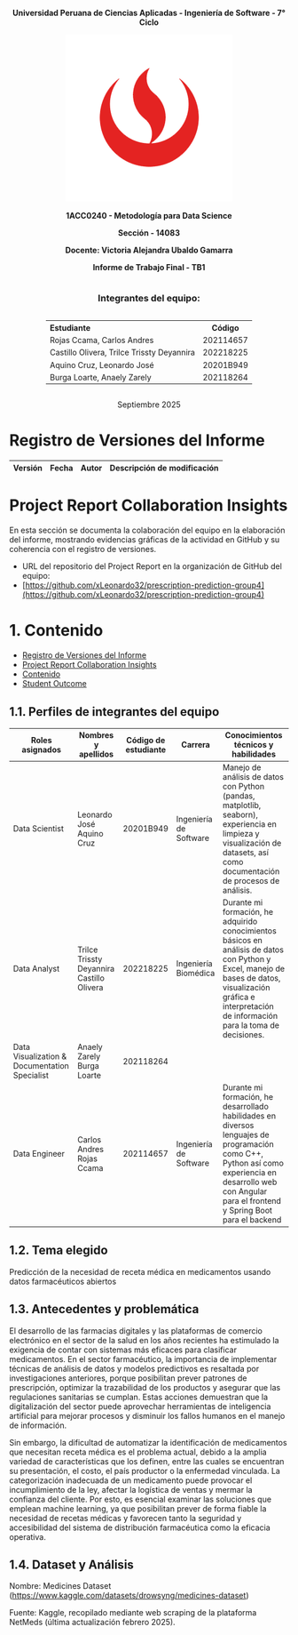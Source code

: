 <body>
    <div style="text-align: center; font-weight: bolder">
        <p>Universidad Peruana de Ciencias Aplicadas - Ingeniería de Software - 7° Ciclo</p>
        <img src="assets/0.cover/logo-upc.png" alt="logo of UPC"/>
        <p>1ACC0240 - Metodología para Data Science</p>
        <p>Sección - 14083</p>
        <p>Docente: Victoria Alejandra Ubaldo Gamarra</p>   
        <p>Informe de Trabajo Final - TB1<p>
    </div>
    <div style="text-align: center; display: flex; flex-direction: column; align-items: center">
        <h3 style="font-weight: bolder">Integrantes del equipo:</h3>
        <table style="width: fit-content">
            <tr>
                <th style="text-align:start;">Estudiante</th>
                <th style="text-align:center;">Código</th>
            </tr>
            <tr>
                <td style="text-align:start;">Rojas Ccama, Carlos Andres</td>
                <td>202114657</td>
            </tr>
            <tr>
                <td style="text-align:start;">Castillo Olivera, Trilce Trissty Deyannira</td>
                <td>202218225</td>
            </tr>
            <tr>
                <td style="text-align:start;">Aquino Cruz, Leonardo José</td>
                <td>20201B949</td>
            </tr>
            <tr>
                <td style="text-align:start;">Burga Loarte, Anaely Zarely</td>
                <td>202118264</td>
        </table>
    </div>
    <p style="text-align: center">Septiembre 2025</p>
</body>

<div style="page-break-before: always"></div>


# Registro de Versiones del Informe

| Versión | Fecha      | Autor                             | Descripción de modificación |
|---------|------------|-----------------------------------|-----------------------------|

<div style="page-break-before: always"></div>

# Project Report Collaboration Insights

En esta sección se documenta la colaboración del equipo en la elaboración del informe, mostrando evidencias gráficas de la actividad en GitHub y su coherencia con el registro de versiones.

* URL del repositorio del Project Report en la organización de GitHub del equipo:
* [https://github.com/xLeonardo32/prescription-prediction-group4](https://github.com/xLeonardo32/prescription-prediction-group4)

<div style="page-break-before: always"></div>

# 1. Contenido

<!-- TOC -->
* [Registro de Versiones del Informe](#registro-de-versiones-del-informe)
* [Project Report Collaboration Insights](#project-report-collaboration-insights)
* [Contenido](#contenido)
* [Student Outcome](#student-outcome)



## 1.1. Perfiles de integrantes del equipo

| Roles asignados                                                                      | Nombres y apellidos              | Código de estudiante | Carrera                | Conocimientos técnicos y habilidades                                                                                                                                                                                                                                                                                                |
|---------------------------------------------------------------------------------------------|----------------------------------|----------------------|------------------------|-------------------------------------------------------------------------------------------------------------------------------------------------------------------------------------------------------------------------------------------------------------------------------------------------------------------------------------|
| Data Scientist  | Leonardo José Aquino Cruz | 20201B949 | Ingeniería de Software | Manejo de análisis de datos con Python (pandas, matplotlib, seaborn), experiencia en limpieza y visualización de datasets, así como documentación de procesos de análisis.
| Data Analyst | Trilce Trissty Deyannira Castillo Olivera | 202218225 | Ingeniería Biomédica | Durante mi formación, he adquirido conocimientos básicos en análisis de datos con Python y Excel, manejo de bases de datos, visualización gráfica e interpretación de información para la toma de decisiones.
| Data Visualization & Documentation Specialist | Anaely Zarely Burga Loarte | 202118264 | 
| Data Engineer | Carlos Andres Rojas Ccama | 202114657 | Ingeniería de Software | Durante mi formación, he desarrollado habilidades en diversos lenguajes de programación como C++, Python así como experiencia en desarrollo web con Angular para el frontend y Spring Boot para el backend |

## 1.2. Tema elegido
Predicción de la necesidad de receta médica en medicamentos usando datos farmacéuticos abiertos
## 1.3. Antecedentes y problemática
El desarrollo de las farmacias digitales y las plataformas de comercio electrónico en el sector de la salud en los años recientes ha estimulado la exigencia de contar con sistemas más eficaces para clasificar medicamentos. En el sector farmacéutico, la importancia de implementar técnicas de análisis de datos y modelos predictivos es resaltada por investigaciones anteriores, porque posibilitan prever patrones de prescripción, optimizar la trazabilidad de los productos y asegurar que las regulaciones sanitarias se cumplan. Estas acciones demuestran que la digitalización del sector puede aprovechar herramientas de inteligencia artificial para mejorar procesos y disminuir los fallos humanos en el manejo de información.

Sin embargo, la dificultad de automatizar la identificación de medicamentos que necesitan receta médica es el problema actual, debido a la amplia variedad de características que los definen, entre las cuales se encuentran su presentación, el costo, el país productor o la enfermedad vinculada. La categorización inadecuada de un medicamento puede provocar el incumplimiento de la ley, afectar la logística de ventas y mermar la confianza del cliente. Por esto, es esencial examinar las soluciones que emplean machine learning, ya que posibilitan prever de forma fiable la necesidad de recetas médicas y favorecen tanto la seguridad y accesibilidad del sistema de distribución farmacéutica como la eficacia operativa.

## 1.4. Dataset y Análisis
Nombre: Medicines Dataset (https://www.kaggle.com/datasets/drowsyng/medicines-dataset)

Fuente: Kaggle, recopilado mediante web scraping de la plataforma NetMeds (última actualización febrero 2025).
